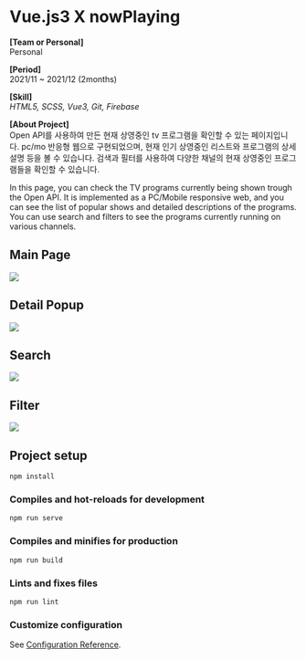 # Vue.js3 X nowPlaying
**[Team or Personal]**  
Personal

**[Period]**  
2021/11 ~ 2021/12 (2months)   

**[Skill]**  
*HTML5, SCSS, Vue3, Git, Firebase*  

**[About Project]**  
Open API를 사용하여 만든 현재 상영중인 tv 프로그램을 확인할 수 있는 페이지입니다. pc/mo 반응형 웹으로 구현되었으며, 현재 인기 상영중인 리스트와 프로그램의 상세설명 등을 볼 수 있습니다. 검색과 필터를 사용하여 다양한 채널의 현재 상영중인 프로그램들을 확인할 수 있습니다.

In this page, you can check the TV programs currently being shown trough the Open API. It is implemented as a PC/Mobile responsive web, and you can see the list of popular shows and detailed descriptions of the programs. You can use search and filters to see the programs currently running on various channels.


## Main Page
<img src="https://user-images.githubusercontent.com/48752087/198868927-15129327-df23-4bd8-9ef8-b8510123706e.png">

## Detail Popup
<img src="https://user-images.githubusercontent.com/48752087/198868929-779768ab-ba32-414b-8d69-e816c2a38f6c.png">

## Search
<img src="https://user-images.githubusercontent.com/48752087/198868924-7177a52c-06e8-44bd-892e-39162f840393.png">

## Filter
<img src="https://user-images.githubusercontent.com/48752087/198868931-907e4d86-c7fa-4731-9270-00c504806b3f.png">

## Project setup
```
npm install
```

### Compiles and hot-reloads for development
```
npm run serve
```

### Compiles and minifies for production
```
npm run build
```

### Lints and fixes files
```
npm run lint
```

### Customize configuration
See [Configuration Reference](https://cli.vuejs.org/config/).
